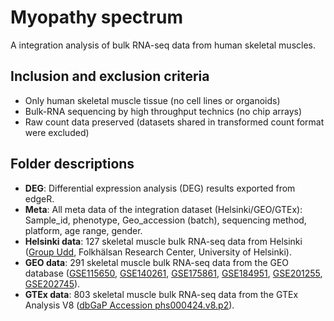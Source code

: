 # Myopathy spectrum
A integration analysis of bulk RNA-seq data from human skeletal muscles.


## Inclusion and exclusion criteria
- Only human skeletal muscle tissue (no cell lines or organoids) 
- Bulk-RNA sequencing by high throughput technics (no chip arrays)
- Raw count data preserved (datasets shared in transformed count format were excluded)




## Folder descriptions
- **DEG**: Differential expression analysis (DEG) results exported from edgeR.
- **Meta**: All meta data of the integration dataset (Helsinki/GEO/GTEx): Sample_id, phenotype, Geo_accession (batch), sequencing method, platform, age range, gender.
- **Helsinki data**: 127 skeletal muscle bulk RNA-seq data from Helsinki ([Group Udd](https://www.folkhalsan.fi/en/knowledge/research/genetics/group-udd/), Folkhälsan Research Center, University of Helsinki).
- **GEO data**: 291 skeletal muscle bulk RNA-seq data from the GEO database ([GSE115650](https://www.ncbi.nlm.nih.gov/geo/query/acc.cgi?acc=GSE115650), [GSE140261](https://www.ncbi.nlm.nih.gov/geo/query/acc.cgi?acc=GSE140261), [GSE175861](https://www.ncbi.nlm.nih.gov/geo/query/acc.cgi?acc=GSE175861), [GSE184951](https://www.ncbi.nlm.nih.gov/geo/query/acc.cgi?acc=GSE184951), [GSE201255](https://www.ncbi.nlm.nih.gov/geo/query/acc.cgi?acc=GSE201255), [GSE202745](https://www.ncbi.nlm.nih.gov/geo/query/acc.cgi?acc=GSE202745)).
- **GTEx data**: 803 skeletal muscle bulk RNA-seq data from the GTEx Analysis V8 ([dbGaP Accession phs000424.v8.p2](https://gtexportal.org/home/datasets#datasetDiv1)).

